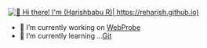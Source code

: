 
[<img src="https://raw.githubusercontent.com/Raymo111/Raymo111/master/intro.gif" alt="👋 Hi there! I'm (Harishbabu R)| https://reharish.github.io)" title="👋 Hi there! I'm Harishbabu Rengaraj"/>](https://reharish.github.io)




<!-- This is **[Harishbabu Rengaraj](https://reharish.github.io)**  -->

- 🔭 I’m currently working on [WebProbe](https://github.com/reharish/WebProbe)
- 🌱 I’m currently learning ...[Git](https://docs.github.com/en)
